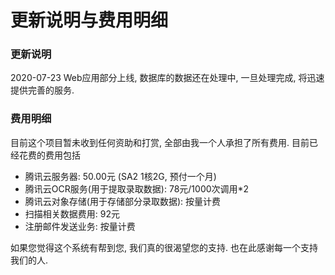 # 更新说明与费用明细

### 更新说明

2020-07-23 Web应用部分上线, 数据库的数据还在处理中, 一旦处理完成, 将迅速提供完善的服务.



### 费用明细

目前这个项目暂未收到任何资助和打赏, 全部由我一个人承担了所有费用. 目前已经花费的费用包括

* 腾讯云服务器: 50.00元 (SA2 1核2G, 预付一个月)
* 腾讯云OCR服务(用于提取录取数据): 78元/1000次调用*2
* 腾讯云对象存储(用于存储部分录取数据): 按量计费
* 扫描相关数据费用: 92元
* 注册邮件发送业务: 按量计费



如果您觉得这个系统有帮到您, 我们真的很渴望您的支持. 也在此感谢每一个支持我们的人. 